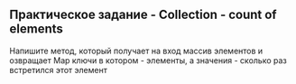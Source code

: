 ## Практическое задание - Collection - count of elements
Напишите метод, который получает на вход массив элементов и 
озвращает Map ключи в котором - элементы, 
а значения - сколько раз встретился этот элемент